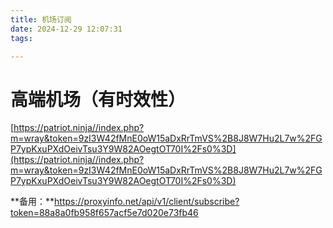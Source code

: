 ```yaml
---
title: 机场订阅
date: 2024-12-29 12:07:31
tags:

---
```


#  高端机场（有时效性）

[https://patriot.ninja//index.php?m=wray&token=9zI3W42fMnE0oW15aDxRrTmVS%2B8J8W7Hu2L7w%2FGP7ypKxuPXdOeivTsu3Y9W82AOegtOT70I%2Fs0%3D](https://patriot.ninja//index.php?m=wray&token=9zI3W42fMnE0oW15aDxRrTmVS%2B8J8W7Hu2L7w%2FGP7ypKxuPXdOeivTsu3Y9W82AOegtOT70I%2Fs0%3D)

**备用：**https://proxyinfo.net/api/v1/client/subscribe?token=88a8a0fb958f657acf5e7d020e73fb46

